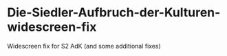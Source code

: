 # Die-Siedler-Aufbruch-der-Kulturen-widescreen-fix
Widescreen fix for S2 AdK (and some additional fixes)
